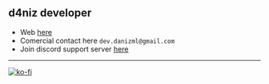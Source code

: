 ## d4niz developer

* Web [here](https://d4niz.dev/)
* Comercial contact here `dev.danizml@gmail.com`
* Join discord support server [here](https://discord.gg/KWGWEA49ct)

---

[![ko-fi](https://ko-fi.com/img/githubbutton_sm.svg)](https://ko-fi.com/O4O2FXPSU)
